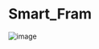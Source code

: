 # Smart_Fram
![image](https://github.com/user-attachments/assets/5692193e-ebd9-4e89-b3e3-233c9740de52)
